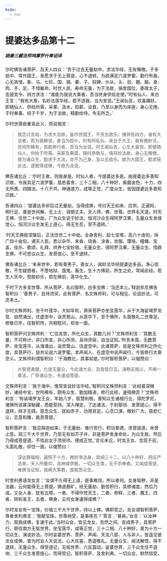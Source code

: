 ```yaml
---
hide:
  - toc
---
```


# **提婆达多品第十二**

##### 姚秦三藏法师鸠摩罗什奉诏译

尔时佛告诸菩萨、及天人四众：‘吾于过去无量劫中，求法华经，无有懈倦。于多劫中、常作国王，发愿求于无上菩提，心不退转。为欲满足六波罗蜜，勤行布施，心无吝惜，象、马、七珍、国、城、妻、子，奴婢、仆从，头、目、髓、脑，身、肉、手、足，不惜躯命。时世人民、寿命无量，为于法故，捐舍国位，委政太子，击鼓宣令、四方求法：“谁能为我说大乘者，吾当终身供给走使。”时有仙人、来白王言：“我有大乘，名妙法莲华经，若不违我，当为宣说。”王闻仙言，欢喜踊跃，即随仙人、供给所需，采果、汲水，拾薪、设食，乃至以身而为床座，身心无倦。于时奉事、经于千岁，为于法故，精勤给侍，令无所乏。’

尔时世尊欲重宣此义，而说偈言：

> 我念过去劫，为求大法故，虽作世国王，不贪五欲乐。捶钟告四方，谁有大法者，若为我解说，身当为奴仆。时有阿私仙，来白于大王，我有微妙法，世间所稀有，若能修行者，吾当为汝说。时王闻仙言，心生大喜悦，即便随仙人，供给于所需。采薪及果蓏，随时恭敬与，情存妙法故，身心无懈倦。普为诸众生，勤求于大法，亦不为己身、及以五欲乐。故为大国王，勤求获此法，遂致得成佛，今故为汝说。

佛告诸比丘：‘尔时王者，则我身是。时仙人者，今提婆达多是。由提婆达多善知识故，令我具足六波罗蜜，慈悲喜舍，三十二相，八十种好，紫磨金色，十力、四无所畏、四摄法、十八不共、神通道力，成等正觉，广度众生，皆因提婆达多善知识故。’

告诸四众：‘提婆达多却后过无量劫，当得成佛，号曰天王如来、应供、正遍知、明行足、善逝世间解、无上士、调御丈夫、天人师、佛、世尊。世界名天道。时天王佛、住世二十中劫，广为众生说于妙法，恒河沙众生得阿罗汉果，无量众生发缘觉心，恒河沙众生发无上道心，得无生忍，至不退转。’

‘时天王佛般涅槃后，正法住世二十中劫。全身舍利、起七宝塔，高六十由旬，纵广四十由旬，诸天人民，悉以杂华、末香、烧香、涂香，衣服、璎珞、幢幡、宝盖，伎乐、歌颂，礼拜、供养七宝妙塔。无量众生、得阿罗汉果，无量众生、悟辟支佛，不可思议众生、发菩提心，至不退转。’

佛告诸比丘：‘未来世中，若有善男子、善女人，闻妙法华经提婆达多品，净心信敬，不生疑惑者，不堕地狱、饿鬼、畜生，生十方佛前，所生之处，常闻此经。若生人天中，受胜妙乐，若在佛前，莲华化生。’

于时下方多宝世尊、所从菩萨，名曰智积，白多宝佛：‘当还本土。’释迦牟尼佛告智积曰：‘善男子，且待须臾，此有菩萨、名文殊师利，可与相见，论说妙法，可还本土。’

尔时文殊师利、坐千叶莲华，大如车轮，俱来菩萨亦坐宝莲华，从于大海娑竭罗龙宫、自然涌出，住虚空中，诣灵鹫山，从莲华下，至于佛所，头面敬礼二世尊足。修敬已毕，往智积所，共相慰问，却坐一面。

智积菩萨问文殊师利：‘仁往龙宫，所化众生，其数几何？’文殊师利言：‘其数无量，不可称计，非口所宣，非心所测，且待须臾，自当证知。’所言未竟，无数菩萨、坐宝莲华，从海涌出，诣灵鹫山，住虚空中。此诸菩萨，皆是文殊师利之所化度，具菩萨行，皆共论说六波罗蜜。本声闻人、在虚空中说声闻行，今皆修行大乘空义。文殊师利谓智积曰：‘于海教化，其事如是。’尔时智积菩萨，以偈赞曰：

> 大智德勇健，化度无量众，今此诸大会、及我皆已见。演畅实相义，开阐一乘法，广导诸众生，令速成菩提，

文殊师利言：‘我于海中，惟常宣说妙法华经。’智积问文殊师利言：‘此经甚深微妙，诸经中宝，世所稀有，颇有众生、勤加精进，修行此经，速得佛否？’文殊师利言：‘有裟竭罗龙王女，年始八岁，智慧利根，善知众生诸根行业，得陀罗尼，诸佛所说甚深秘藏，悉能受持。深入禅定，了达诸法，于刹那顷、发菩提心，得不退转，辩才无碍。慈念众生、犹如赤子，功德具足，心念口演，微妙广大，慈悲仁让，志意和雅，能至菩提。’

智积菩萨言：‘我见释迦如来，于无量劫、难行苦行，积功累德，求菩提道，未曾止息。观三千大千世界，乃至无有如芥子许、非是菩萨舍身命处，为众生故，然后乃得成菩提道。不信此女于须臾顷、便成正觉。’言论未讫，时龙王女、忽现于前，头面礼敬，却住一面，以偈赞曰：

> 深达罪福相，遍照于十方，微妙净法身，具相三十二，以八十种好、用庄严法身。天人所戴仰，龙神咸恭敬，一切众生类，无不宗奉者。又闻成菩提，唯佛当证知，我阐大乘教，度脱苦众生。

时舍利弗语龙女言：‘汝谓不久得无上道，是事难信。所以者何。女身垢秽，非是法器，云何能得无上菩提。佛道悬旷，经无量劫、勤苦积行，具修诸度，然后乃成。又女人身、犹有五障，一者、不得作梵天王，二者、帝释，三者、魔王，四者、转轮圣王，五者、佛身，云何女身速得成佛？’

尔时龙女有一宝珠，价值三千大千世界，持以上佛。佛即受之。龙女谓智积菩萨、尊者舍利弗言：‘我献宝珠，世尊纳受，是事疾否？’答言：‘甚疾。’女言：‘以汝神力、观我成佛，复速于此。’当时众会，皆见龙女、忽然之间、变成男子，具菩萨行，即往南方无垢世界，坐宝莲华，成等正觉，三十二相、八十种好，普为十方一切众生、演说妙法。尔时娑婆世界、菩萨、声闻、天龙八部、人与非人，皆遥见彼龙女成佛，普为时会人天说法，心大欢喜，悉遥敬礼。无量众生、闻法解悟，得不退转，无量众生、得受道记，无垢世界、六反震动，娑婆世界、三千众生住不退地、三千众生发菩提心、而得受记。智积菩萨、及舍利弗，一切众会，默然信受。